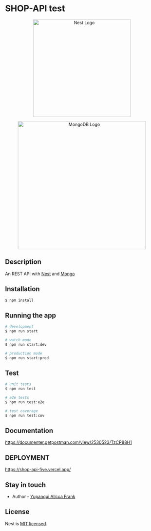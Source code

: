# SHOP-API test

<p align="center">
  <a href="http://nestjs.com/" target="blank"><img src="https://nestjs.com/img/logo_text.svg" width="320" alt="Nest Logo" /></a>
</p>
<p align="center">
  <a href="https://www.mongodb.com/en" target="blank"><img src="https://www.josebernalte.com/wp-content/uploads/2018/02/mongoDB.png" width="420" alt="MongoDB Logo" /></a>
</p>

## Description

An REST API with [Nest](https://github.com/nestjs/nest) and [Mongo](https://www.mongodb.com/es)

## Installation

```bash
$ npm install
```

## Running the app

```bash
# development
$ npm run start

# watch mode
$ npm run start:dev

# production mode
$ npm run start:prod
```

## Test

```bash
# unit tests
$ npm run test

# e2e tests
$ npm run test:e2e

# test coverage
$ npm run test:cov
```

## Documentation
https://documenter.getpostman.com/view/2530523/TzCP88H1

## DEPLOYMENT
https://shop-api-five.vercel.app/

## Stay in touch
- Author - [Yupanqui Allcca Frank](https://kamilmysliwiec.com)

## License

Nest is [MIT licensed](LICENSE).
